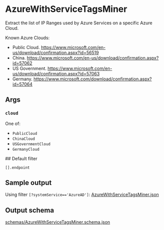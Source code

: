 # AzureWithServiceTagsMiner

Extract the list of IP Ranges used by Azure Services on a specific Azure Cloud.

Known Azure Clouds:
- Public Cloud. https://www.microsoft.com/en-us/download/confirmation.aspx?id=56519
- China. https://www.microsoft.com/en-us/download/confirmation.aspx?id=57062
- US Government. https://www.microsoft.com/en-us/download/confirmation.aspx?id=57063
- Germany. https://www.microsoft.com/download/confirmation.aspx?id=57064

## Args

### `cloud`

One of:
- `PublicCloud`
- `ChinaCloud`
- `USGovernmentCloud`
- `GermanyCloud`

## Default filter

`[].endpoint`

## Sample output

Using filter `[?systemService=='AzureAD']`: [AzureWithServiceTagsMiner.json](AzureWithServiceTagsMiner.json)

## Output schema

[schemas/AzureWithServiceTagsMiner.schema.json](schemas/AzureWithServiceTagsMiner.schema.json)
